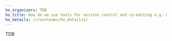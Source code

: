 ```yaml
---
ho_organizers: TDB 
ho_title: How do we use tools for version control and co-editing e.g. Google drive, Wiki, Github? 
ho_details: /crossteams/ho_details1/
---
```


TDB
